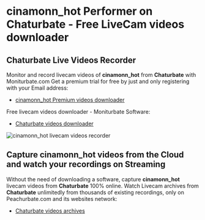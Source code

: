 # cinamonn_hot Performer on Chaturbate - Free LiveCam videos downloader

## Chaturbate Live Videos Recorder

Monitor and record livecam videos of **cinamonn_hot** from **Chaturbate** with Moniturbate.com
Get a premium trial for free by just and only registering with your Email address:
* [cinamonn_hot Premium videos downloader](https://moniturbate.com/request-demo-licence-key.html)

Free livecam videos downloader - Moniturbate Software:
* [Chaturbate videos downloader](https://moniturbate.com/moniturbate-download-software.html)

![cinamonn_hot livecam videos recorder](https://peachurnet.com/templates/moniturbate-software.png)


## Capture cinamonn_hot videos from the Cloud and watch your recordings on Streaming

Without the need of downloading a software, capture **cinamonn_hot** livecam videos from **Chaturbate** 100% online.
Watch Livecam archives from **Chaturbate** unlimitedly from thousands of existing recordings, only on Peachurbate.com and its websites network:
* [Chaturbate videos archives](https://peachurnet.com/)